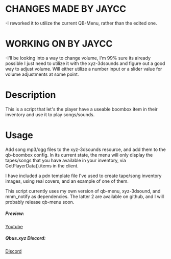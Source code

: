 # CHANGES MADE BY JAYCC
-I reworked it to utilize the current QB-Menu, rather than the edited one.
# WORKING ON BY JAYCC
-I'll be looking into a way to change volume, I'm 99% sure its already possible I just need to utilize it with the xyz-3dsounds and figure out a good way to adjust volume.  Will either utilize a number input or a slider value for volume adjustments at some point.
# Description
This is a script that let's the player have a useable boombox item in their inventory and use it to play songs/sounds.
# Usage
Add song mp3/ogg files to the xyz-3dsounds resource, and add them to the qb-boombox config. In its current state, the menu will only display the tapes/songs that you have available in your inventory, via GetPlayerData().items in the client.

I have included a pdn template file I've used to create tape/song inventory images, using real covers, and an example of one of them.

This script currently uses my own version of qb-menu, xyz-3dsound, and mnm_notify as dependencies. The latter 2 are available on github, and I will probably release qb-menu soon.

##### Preview:
[Youtube](https://youtu.be/NQtuZApIDA8)

##### Qbus.xyz Discord:
[Discord](https://discord.gg/jTsrKaV6As)

